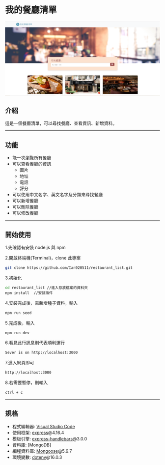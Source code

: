 # 我的餐廳清單

![Index page about Restaurant List](./public/images/index.PNG)

## 介紹

這是一個餐廳清單，可以尋找餐廳、查看資訊、新增資料。

---

## 功能

- 能一次瀏覽所有餐廳
- 可以查看餐廳的資訊
  - 圖片
  - 地址
  - 電話
  - 評分
- 可以使用中文名字、英文名字及分類來尋找餐廳
- 可以新增餐廳
- 可以刪除餐廳
- 可以修改餐廳

---

## 開始使用

1.先確認有安裝 node.js 與 npm

2.開啟終端機(Terminal)，clone 此專案

```bash
git clone https://github.com/Ian920511/restaurant_list.git
```

3.初始化

```bash
cd restaurant_list //進入存放檔案的資料夾
npm install  //安裝插件
```

4.安裝完成後，需新增種子資料，輸入

```bash
npm run seed
```

5.完成後，輸入

```bash
npm run dev
```

6.看見此行訊息則代表順利運行

```bash
Sever is on http://localhost:3000
```

7.進入網頁即可

```bash
http://localhost:3000
```

8.若需要暫停，則輸入

```bash
ctrl + c
```

---

## 規格

- 程式編輯器: [Visual Studio Code](https://visualstudio.microsoft.com/zh-hant/ "Visual Studio Code")
- 使用框架: [express](https://www.npmjs.com/package/express)@4.16.4
- 模板引擎: [express-handlebars](https://www.npmjs.com/package/express-handlebars)@3.0.0
- 資料庫: [MongoDB]
- 編程資料庫: [Mongoose](https://mongoosejs.com/)@5.9.7
- 環境變數: [dotenv](https://www.npmjs.com/package/dotenv)@16.0.3
